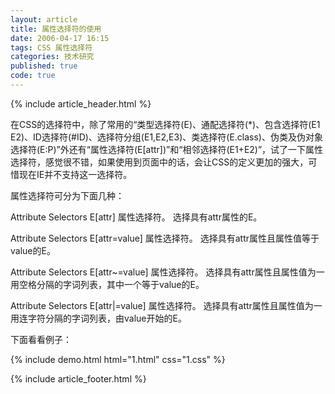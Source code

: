 ```yaml
---
layout: article
title: 属性选择符的使用
date: 2006-04-17 16:15
tags: CSS 属性选择符
categories: 技术研究
published: true
code: true
---
```


{% include article_header.html %}

在CSS的选择符中，除了常用的“类型选择符(E)、通配选择符(*)、包含选择符(E1 E2)、ID选择符(#ID)、选择符分组(E1,E2,E3)、类选择符(E.class)、伪类及伪对象选择符(E:P)”外还有“属性选择符(E[attr])”和“相邻选择符(E1+E2)”，试了一下属性选择符，感觉很不错，如果使用到页面中的话，会让CSS的定义更加的强大，可惜现在IE并不支持这一选择符。

属性选择符可分为下面几种：

Attribute Selectors
E[attr] 属性选择符。
选择具有attr属性的E。

Attribute Selectors
E[attr=value] 属性选择符。
选择具有attr属性且属性值等于value的E。

Attribute Selectors
E[attr~=value] 属性选择符。
选择具有attr属性且属性值为一用空格分隔的字词列表，其中一个等于value的E。

Attribute Selectors
E[attr|=value] 属性选择符。
选择具有attr属性且属性值为一用连字符分隔的字词列表，由value开始的E。

下面看看例子：

{% include demo.html html="1.html" css="1.css" %}

{% include  article_footer.html %}